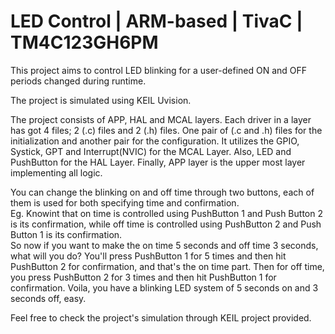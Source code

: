 
# LED Control | ARM-based | TivaC | TM4C123GH6PM

This project aims to control LED blinking for a user-defined ON and OFF periods changed during runtime.

The project is simulated using KEIL Uvision.

The project consists of APP, HAL and MCAL layers. Each driver in a layer has got 4 files; 2 (.c) files and 2 (.h) files. One pair of (.c and .h) files for the initialization and another pair for the configuration.
It utilizes the GPIO, Systick, GPT and  Interrupt(NVIC) for the MCAL Layer.
Also, LED and PushButton for the HAL Layer.
Finally, APP layer is the upper most layer implementing all logic.

You can change the blinking on and off time through two buttons, each of them is used for both specifying time and confirmation.<br>
Eg. Knowint that on time is controlled using PushButton 1 and Push Button 2 is its confirmation, while off time is controlled using PushButton 2 and Push Button 1 is its confirmation.<br>
    So now if you want to make the on time 5 seconds and off time 3 seconds, what will you do?
    You'll press PushButton 1 for 5 times and then hit PushButton 2 for confirmation, and that's the on time part.
    Then for off time, you press PushButton 2 for 3 times and then hit PushButton 1 for confirmation.
    Voila, you have a blinking LED system of 5 seconds on and 3 seconds off, easy.

Feel free to check the project's simulation through KEIL project provided.



